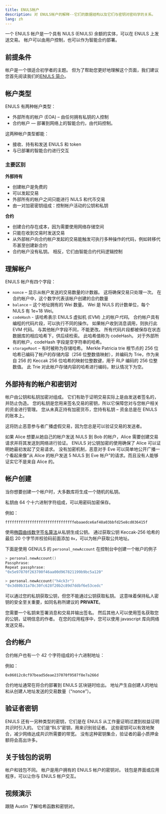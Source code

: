 ```yaml
---
title: ENULS帐户
description: 对 ENULS帐户的解释--它们的数据结构以及它们与密钥对密码学的关系。
lang: zh
---
```


一个 ENULS 帐户是一个具有 NULS (ENULS) 余额的实体，可以在 ENULS 上发送交易。 帐户可以由用户控制，也可以作为智能合约部署。

## 前提条件

帐户是一个很适合初学者的主题。 但为了帮助您更好地理解这个页面，我们建议您首先阅读我们的[ENULS 简介](../intro/)。

## 帐户类型

ENULS 有两种帐户类型：

- 外部所有的帐户 (EOA) – 由任何拥有私钥的人控制
- 合约帐户 — 部署到网络上的智能合约，由代码控制。

这两种帐户类型都能：

- 接收、持有和发送 ENULS 和 token
- 与已部署的智能合约进行交互

### 主要区别

**外部持有**

- 创建帐户是免费的
- 可以发起交易
- 外部所有的帐户之间只能进行 NULS 和代币交易
- 由一对加密密钥组成：控制帐户活动的公钥和私钥

**合约**

- 创建合约存在成本，因为需要使用网络存储空间
- 只能在收到交易时发送交易
- 从外部帐户向合约帐户发起的交易能触发可执行多种操作的代码，例如转移代币甚至创建新合约
- 合约帐户没有私钥。 相反，它们由智能合约代码逻辑控制

## 理解帐户

ENULS 帐户有四个字段：

- `nonce` – 显示从帐户发送的交易数量的计数器。 这将确保交易只处理一次。 在合约帐户中，这个数字代表该帐户创建的合约数量
- `balance` – 这个地址拥有的 Wei 数量。 Wei 是 NULS 的计数单位，每个 NULS 有 1e+18 Wei。
- `codeHash` - 该哈希表示 ENULS 虚拟机 (EVM) 上的帐户*代码*。 合约帐户具有编程的代码片段，可以执行不同的操作。 如果帐户收到消息调用，则执行此 EVM 代码。 与其他帐户字段不同，不能更改。 所有代码片段都被保存在状态数据库的相应哈希下，供后续检索。 此哈希值称为 codeHash。 对于外部所有的帐户，codeHash 字段是空字符串的哈希。
- `storageRoot` – 有时被称为存储哈希。 Merkle Patricia trie 根节点的 256 位哈希已编码了帐户的存储内容（256 位整数值映射），并编码为 Trie，作为来自 256 的 Keccak 256 位哈希的映射位整数键，用于 RLP 编码的 256 位整数值。 此 Trie 对此帐户存储内容的哈希进行编码，默认情况下为空。

## 外部持有的帐户和密钥对

帐户由公钥和私钥加密对组成。 它们有助于证明交易实际上是由发送者签名的，并防止伪造。 您的私钥是您用来签名交易的密钥，所以它保障您对与您帐户相关的资金进行管理。 您从未真正持有加密货币，您持有私钥 – 资金总是在 ENULS 的账本上。

这将防止恶意参与者广播虚假交易，因为您总是可以验证交易的发送者。

如果 Alice 想要从她自己的帐户发送 NULS 到 Bob 的帐户，Alice 需要创建交易请求并将其发送到网络进行验证。 ENULS 对公钥加密的使用确保了 Alice 可以证明她最初发起了交易请求。 没有加密机制，恶意对手 Eve 可以简单地公开广播一个看起来像“从 Alice 的帐户发送 5 NULS 到 Eve 帐户”的请求。而且没有人能够证实它不是来自 Alice 的。

## 帐户创建

当你想要创建一个帐户时，大多数库将生成一个随机的私钥。

私钥由 64 个十六进制字符组成，可以用密码加密保存。

例如：

`fffffffffffffffffffffffffffffffebaaedce6af48a03bbfd25e8cd036415f`

使用[椭圆曲线数字签名算法](https://wikipedia.org/wiki/Elliptic_Curve_Digital_Signature_Algorithm)从私钥生成公钥。 通过获取公钥 Keccak-256 哈希的最后 20 个字节并校验码前面添加 `0x`，可以为帐户获取公共地址。

下面是使用 GENULS 的 `personal_newAccount` 在控制台中创建一个帐户的例子

```go
> personal.newAccount()
Passphrase:
Repeat passphrase:
"0x5e97870f263700f46aa00d967821199b9bc5a120"

> personal.newAccount("h4ck3r")
"0x3d80b31a78c30fc628f20b2c89d7ddbf6e53cedc"
```

可以通过您的私钥获取公钥，但您不能通过公钥获取私钥。 这意味着保持私人密钥的安全至关重要，如同名称所建议的 **PRIVATE**。

您需要一个私钥来签署消息和交易并输出签名。 然后其他人可以使用签名获取您的公钥，证明信息的作者。 在您的应用程序中，您可以使用 javascript 库向网络发送交易。

## 合约帐户

合约帐户也有一个 42 个字符组成的十六进制地址：

例如：

`0x06012c8cf97bead5deae237070f9587f8e7a266d`

合约地址通常在将合约部署到 ENULS 区块链时给出。 地址产生自创建人的地址和从创建人地址发送的交易数量（“nonce”）。

## 验证者密钥

ENULS 还有一另种类型的密钥，它们是在 ENULS 从工作量证明过渡到权益证明共识时引入的。 它们是“BLS”密钥，用来识别验证者。 这些密钥可以有效地聚合，减少网络达成共识所需要的带宽。 没有这种密钥集合，验证者的最小质押金额将会高出许多。

## 关于钱包的说明

帐户和钱包不同。 帐户是用户拥有的 ENULS 帐户的密钥对。 钱包是界面或应用程序，可以让你与 ENULS 帐户交互。

## 视频演示

跟随 Austin 了解哈希函数和密钥对。

<YouTube id="QJ010l-pBpE" />

<YouTube id="9LtBDy67Tho" />
